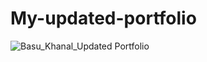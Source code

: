 # My-updated-portfolio

![Basu_Khanal_Updated Portfolio](https://user-images.githubusercontent.com/87610840/134273327-9ff3ec5d-2cc8-43e6-a9a8-55ecc54899a2.JPG)
